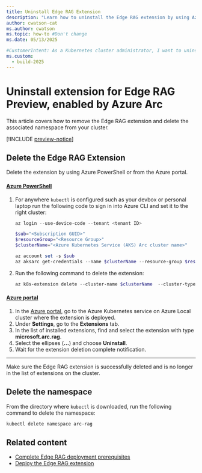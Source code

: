 ```yaml
---
title: Uninstall Edge RAG Extension
description: "Learn how to uninstall the Edge RAG extension by using Azure PowerShell or the Azure portal and remove the associated namespace step by step."
author: cwatson-cat
ms.author: cwatson
ms.topic: how-to #Don't change
ms.date: 05/13/2025

#CustomerIntent: As a Kubernetes cluster administrator, I want to uninstall the Edge RAG extension so that I can remove the extension and clean up the associated namespace from my cluster.
ms.custom:
  - build-2025
---
```


# Uninstall extension for Edge RAG Preview, enabled by Azure Arc

This article covers how to remove the Edge RAG extension and delete the associated namespace from your cluster.

[!INCLUDE [preview-notice](includes/preview-notice.md)]

## Delete the Edge RAG Extension

Delete the extension by using Azure PowerShell or from the Azure portal.

#### [Azure PowerShell](#tab/azure-powershell)


1. For anywhere `kubectl` is configured such as your devbox or personal laptop run the following code to sign in into Azure CLI and set it to the right cluster:

    ```powershell
    az login --use-device-code --tenant <tenant ID>
    
    $sub="<Subscription GUID>"
    $resourceGroup="<Resource Group>"
    $clusterName="<Azure Kubernetes Service (AKS) Arc cluster name>"
    
    az account set -s $sub
    az aksarc get-credentials --name $clusterName --resource-group $resourceGroup --admin --only-show-errors
    ```
1. Run the following command to delete the extension:

    ```powershell
    az k8s-extension delete --cluster-name $clusterName  --cluster-type connectedClusters--resource-group $resourceGroup --name $localextname --debug --yes
    ```
    
#### [Azure portal](#tab/azure-portal)

1. In the [Azure portal](https://portal.azure.com/), go to the Azure Kubernetes service on Azure Local cluster where the extension is deployed.
1. Under **Settings**, go to the **Extensions** tab.
1. In the list of installed extensions, find and select the extension with type **microsoft.arc.rag**.
1. Select the ellipses (**...**) and choose **Uninstall**.
1. Wait for the extension deletion complete notification.

----

Make sure the Edge RAG extension is successfully deleted and is no longer in the list of extensions on the cluster.

## Delete the namespace

From the directory where `kubectl` is downloaded, run the following command to delete the namespace:

```powershell
kubectl delete namespace arc-rag 
```

## Related content

- [Complete Edge RAG deployment prerequisites](complete-prerequisites.md)
- [Deploy the Edge RAG extension](deploy.md)
